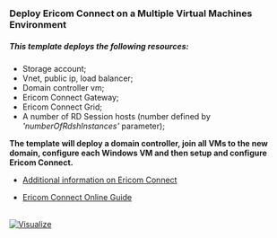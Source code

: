 ### Deploy **Ericom Connect** on a Multiple Virtual Machines Environment

##### This template deploys the following resources:

* Storage account;
* Vnet, public ip, load balancer;
* Domain controller vm;
* Ericom Connect Gateway;
* Ericom Connect Grid;
* A number of RD Session hosts (number defined by *'numberOfRdshInstances'* parameter);

**The template will deploy a domain controller, join all VMs to the new domain, configure each Windows VM and then setup and configure Ericom Connect.**

* [Additional information on Ericom Connect](http://www.ericom.com/connect-enterprise.asp)

* [Ericom Connect Online Guide](https://www.ericom.com/communities/guide/home/connect-7-3-0)

``` ``` ``` ``` ``` ``` ``` ``` ``` ``` ``` ``` ``` ``` ``` ``` ``` ``` ``` ``` ``` ``` ``` ``` ``` ``` ``` ``` ``` ``` ``` ``` ``` ``` ``` ``` ``` ``` ``` ``` ``` ``` ``` ``` ``` ``` ``` ``` ``` ``` ``` ``` ``` ``` ``` ``` ``` ``` ``` ``` ``` ``` ``` ``` ``` ``` ``` ``` ``` ``` ``` ``` ``` ``` ``` ``` ``` ``` 
[![Visualize](http://armviz.io/visualizebutton.png "Visualize")](http://armviz.io/#/?load=https://raw.githubusercontent.com/ErezPasternak/azure-quickstart-templates/EricomConnect/ec-deployment-new/azuredeploy.json)
